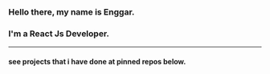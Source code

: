 ### Hello there, my name is Enggar.
### I'm a React Js Developer.

---

#### see projects that i have done at pinned repos below.
